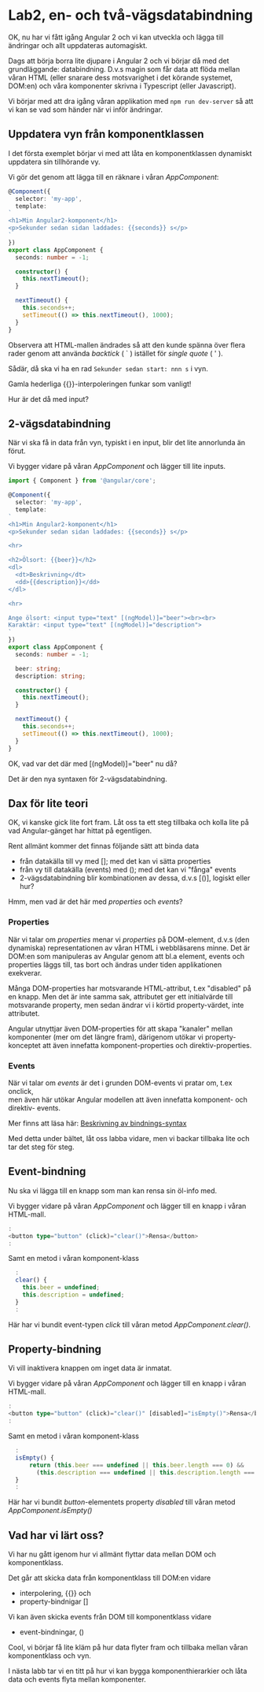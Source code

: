 Lab2, en- och två-vägsdatabindning
==================================

OK, nu har vi fått igång Angular 2 och vi kan utveckla och lägga till
ändringar och allt uppdateras automagiskt.

Dags att börja borra lite djupare i Angular 2 och vi börjar då med
det grundläggande: databindning. D.v.s magin som får data att flöda
mellan våran HTML (eller snarare dess motsvarighet i det körande
systemet, DOM:en) och våra komponenter skrivna i Typescript (eller
Javascript).

Vi börjar med att dra igång våran applikation med `npm run dev-server`
så att vi kan se vad som händer när vi inför ändringar.


Uppdatera vyn från komponentklassen
-----------------------------------

I det första exemplet börjar vi med att låta en komponentklassen
dynamiskt uppdatera sin tillhörande vy.

Vi gör det genom att lägga till en räknare i våran _AppComponent_:

```typescript
@Component({
  selector: 'my-app',
  template:
`
<h1>Min Angular2-komponent</h1>
<p>Sekunder sedan sidan laddades: {{seconds}} s</p>
`
})
export class AppComponent {
  seconds: number = -1;

  constructor() {
    this.nextTimeout();
  }

  nextTimeout() {
    this.seconds++;
    setTimeout(() => this.nextTimeout(), 1000);
  }
}
```

Observera att HTML-mallen ändrades så att den kunde spänna över flera rader
genom att använda _backtick_ ( ` ) istället för _single quote_ ( ' ).

Sådär, då ska vi ha en rad `Sekunder sedan start: nnn s` i vyn.

Gamla hederliga \{\{\}\}-interpoleringen funkar som vanligt!

Hur är det då med input?

2-vägsdatabindning
------------------

När vi ska få in data från vyn, typiskt i en input, blir det lite annorlunda
än förut.

Vi bygger vidare på våran _AppComponent_ och lägger till lite inputs.

```typescript
import { Component } from '@angular/core';

@Component({
  selector: 'my-app',
  template:
`
<h1>Min Angular2-komponent</h1>
<p>Sekunder sedan sidan laddades: {{seconds}} s</p>

<hr>

<h2>Ölsort: {{beer}}</h2>
<dl>
  <dt>Beskrivning</dt>
  <dd>{{description}}</dd>
</dl>

<hr>

Ange ölsort: <input type="text" [(ngModel)]="beer"><br><br>
Karaktär: <input type="text" [(ngModel)]="description">
`
})
export class AppComponent {
  seconds: number = -1;

  beer: string;
  description: string;

  constructor() {
    this.nextTimeout();
  }

  nextTimeout() {
    this.seconds++;
    setTimeout(() => this.nextTimeout(), 1000);
  }
}
```

OK, vad var det där med \[\(ngModel\)\]="beer" nu då?

Det är den nya syntaxen för 2-vägsdatabindning.

Dax för lite teori
------------------

OK, vi kanske gick lite fort fram. Låt oss ta ett steg tillbaka och kolla lite
på vad Angular-gänget har hittat på egentligen.

Rent allmänt kommer det finnas följande sätt att binda data
- från datakälla till vy med \[<a property>\]; med det kan vi sätta properties
- från vy till datakälla (events) med (<an event>); med det kan vi "fånga" events
- 2-vägsdatabindning blir kombinationen av dessa, d.v.s \[\(\)\], logiskt eller hur?

Hmm, men vad är det här med _properties_ och _events_?

### Properties
När vi talar om _properties_ menar vi _properties_ på DOM-element, d.v.s
(den dynamiska) representationen av våran HTML i webbläsarens minne. Det är
DOM:en som manipuleras av Angular genom att bl.a element, events och properties
läggs till, tas bort och ändras under tiden applikationen exekverar.

Många DOM-properties har motsvarande HTML-attribut, t.ex "disabled" på en knapp.
Men det är inte samma sak, attributet ger ett initialvärde till motsvarande
property, men sedan ändrar vi i körtid property-värdet, inte attributet.

Angular utnyttjar även DOM-properties för att skapa "kanaler" mellan komponenter
(mer om det längre fram), därigenom utökar vi property-konceptet att även innefatta
komponent-properties och direktiv-properties.

### Events
När vi talar om _events_ är det i grunden DOM-events vi pratar om, t.ex onclick,  
men även här utökar Angular modellen att även innefatta komponent- och direktiv-
events.

Mer finns att läsa här: [Beskrivning av bindnings-syntax](https://angular.io/docs/ts/latest/guide/template-syntax.html#!#binding-syntax)


Med detta under bältet, låt oss labba vidare, men vi backar tillbaka lite och
tar det steg för steg.

Event-bindning
--------------

Nu ska vi lägga till en knapp som man kan rensa sin öl-info med.

Vi bygger vidare på våran _AppComponent_ och lägger till en knapp i våran HTML-mall.

```typescript
:
<button type="button" (click)="clear()">Rensa</button>
:
```

Samt en metod i våran komponent-klass

```typescript
  :
  clear() {
    this.beer = undefined;
    this.description = undefined;
  }
  :
```

Här har vi bundit event-typen _click_ till våran metod _AppComponent.clear()_.

Property-bindning
-----------------
Vi vill inaktivera knappen om inget data är inmatat.

Vi bygger vidare på våran _AppComponent_ och lägger till en knapp i våran HTML-mall.

```typescript
:
<button type="button" (click)="clear()" [disabled]="isEmpty()">Rensa</button>
:
```

Samt en metod i våran komponent-klass

```typescript
  :
  isEmpty() {
      return (this.beer === undefined || this.beer.length === 0) &&
        (this.description === undefined || this.description.length === 0)
  }
  :
```

Här har vi bundit _button_-elementets property _disabled_ till våran metod
_AppComponent.isEmpty()_

Vad har vi lärt oss?
--------------------

Vi har nu gått igenom hur vi allmänt flyttar data mellan DOM och komponentklass.

Det går att skicka data från komponentklass till DOM:en vidare
- interpolering, {{}} och
- property-bindnigar \[\]

Vi kan även skicka events från DOM till komponentklass vidare
- event-bindningar, \(\)


Cool, vi börjar få lite kläm på hur data flyter fram och tillbaka mellan våran
komponentklass och vyn.

I nästa labb tar vi en titt på hur vi kan bygga komponenthierarkier och låta
data och events flyta mellan komponenter.
